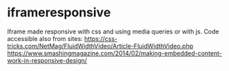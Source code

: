 # iframeresponsive
Iframe made responsive with css and using media queries or with js. 
Code accessible also from sites:
https://css-tricks.com/NetMag/FluidWidthVideo/Article-FluidWidthVideo.php
https://www.smashingmagazine.com/2014/02/making-embedded-content-work-in-responsive-design/
